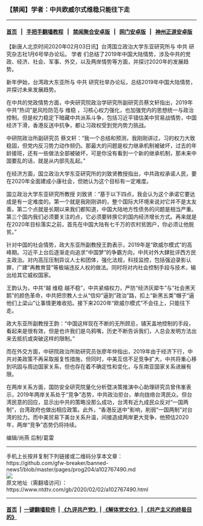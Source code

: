 ### 【禁闻】学者：中共欧威尔式维稳只能往下走
------------------------

#### [首页](https://github.com/gfw-breaker/banned-news1/blob/master/README.md) &nbsp;&nbsp;|&nbsp;&nbsp; [手把手翻墙教程](https://github.com/gfw-breaker/guides/wiki) &nbsp;&nbsp;|&nbsp;&nbsp; [禁闻聚合安卓版](https://github.com/gfw-breaker/bn-android) &nbsp;&nbsp;|&nbsp;&nbsp; [网门安卓版](https://github.com/oGate2/oGate) &nbsp;&nbsp;|&nbsp;&nbsp; [神州正道安卓版](https://github.com/SzzdOgate/update) 



<div><div class="post_content" itemprop="articleBody">
 <p>
  【新唐人北京时间2020年02月03日讯】台湾国立政治大学东亚研究所与
  <ok href="https://www.ntdtv.com/gb/中共.htm">
   中共
  </ok>
  研究杂志社1月6号举办论坛。
  <ok href="https://www.ntdtv.com/gb/学者.htm">
   学者
  </ok>
  们总结了2019年中国大陆情势，涉及中共的党政、经济、社会、军事、外交，以及两岸情势等方面，并探讨2020年的发展趋势。
 </p>
 <p>
  新年伊始，台湾政大东亚所与
  <ok href="https://www.ntdtv.com/gb/中共.htm">
   中共
  </ok>
  研究社举办论坛，总结2019年中国大陆情势，并探讨未来发展趋势。
 </p>
 <p>
  在中共的党政情势方面，中央研究院政治学研究所副研究员蔡文轩指出，2019年中共“热词”是风险防范与
  <ok href="https://www.ntdtv.com/gb/维稳.htm">
   维稳
  </ok>
  ，习核心权力强化，也加强党内的思想统一与政治控制。但是权力稳定下暗藏中共派系斗争，包括习近平错估美中贸易战情势，中国经济下滑，香港反送中抗争，都让习政权受到党内势力挑战。
 </p>
 <p>
  中研院政治所副研究员 蔡文轩：“我一个总结和预测，我刚刚讲过，习的权力大致稳固，但党内反习势力动作频仍。那最大的问题是权力继承机制被破坏，过去的年龄接班，还有一些做法全部被破坏，可是你没有看到一个新的继承机制，那未来中国要乱的话，就是从内部先乱起。”
 </p>
 <p>
  在经济方面，国立政治大学东亚研究所的刘致贤教授指出，中共政权承诺人民，要在2020年全面建成小康社会，但她认为这个目标有一定难度。
 </p>
 <p>
  国立政治大学东亚研究所教授 刘致贤：“基于以下四点，我会认为这个承诺它要达成是有一定难度的。第一个就是我刚刚讲的，整个国际大环境来说对它并不是太友善。第二个点就是长期以来我们都知道，中国大陆地方性债务的问题是相当严重。第三个国内我们必须要关注的点，它必须要转换它的国内经济增长方式。再来就是在2020年目标落实之前，首先在中国大陆有七千万的农村贫困户，你必须让他脱贫。”
 </p>
 <p>
  针对中国的社会情势，政大东亚所副教授王韵表示，2019年是“欧威尔模式”的高峰期。习近平上台后逐渐走向追求“中国梦”的争霸方向，中共对外大肆批评西方民主政治。对内高压压制异议人士和团体，强化法规，科技监控，包括强迫录影认罪，广建“再教育营”等极端违反人权的做法。同时将对内社会控制手段与技术，输出给其它威权国家。
 </p>
 <p>
  王韵认为，中共“越
  <ok href="https://www.ntdtv.com/gb/维稳.htm">
   维稳
  </ok>
  越不稳”，中共紧缩权力，严防“经济灰犀牛”与“社会黑天鹅”的颜色革命，中共把宗教人士从“信仰”逼到“政治”路，扣上“新黑五类”帽子“逼他们上梁山”让事情更难收拾。接下来2020年“欧威尔模式”不会往上，只能往下走。
 </p>
 <p>
  政大东亚所副教授王韵：“中国这样现在不断的无所顾忌，铺天盖地控制的手段，看起来是很有效，但是也许我们是乌鸦嘴，历史不断告诉我们，人总会发明方法出来去抵抗或突破这样的限制。”
 </p>
 <p>
  而在外交方面，中研院政治所助研究员张廖年仲指出，2019年由于经济下行，中共对美政策不再采取报复性措施，但同时，中美互信不足竞争扩大，中共将重心移到巩固与周边国家关系，但也存在着不确定性和变化，与东南亚国家关系进展有限。
 </p>
 <p>
  在两岸关系方面，国防安全研究院量化分析暨决策推演中心助理研究员曾伟峯表示，2019年两岸关系处于“竞争”态势，中共政治拒台，单向拢络台湾民众。但台湾民意的回应，显示出中共的策略没那么成功，台湾有近九成民众反对“一国两制”，台湾政府也做出相应政策。此外，“香港反送中”影响，削弱“一国两制”对台湾的拉力。而中美贸易下美台关系升温，间接造成两岸更大竞争，他预估2020年，两岸“竞争”态势仍将持续。
 </p>
 <p>
  编辑/尚燕 后制/葛雷
 </p>
 <div class="single_ad">
 </div>
</div>
</div>
<hr/>
手机上长按并复制下列链接或二维码分享本文章：<br/>
https://github.com/gfw-breaker/banned-news1/blob/master/pages/prog204/a102767490.md <br/>
<a href='https://github.com/gfw-breaker/banned-news1/blob/master/pages/prog204/a102767490.md'><img src='https://github.com/gfw-breaker/banned-news1/blob/master/pages/prog204/a102767490.md.png'/></a> <br/>
原文地址（需翻墙访问）：https://www.ntdtv.com/gb/2020/02/02/a102767490.html


------------------------
#### [首页](https://github.com/gfw-breaker/banned-news1/blob/master/README.md) &nbsp;|&nbsp; [一键翻墙软件](https://github.com/gfw-breaker/nogfw/blob/master/README.md) &nbsp;| [《九评共产党》](https://github.com/gfw-breaker/9ping.md/blob/master/README.md#九评之一评共产党是什么) | [《解体党文化》](https://github.com/gfw-breaker/jtdwh.md/blob/master/README.md) | [《共产主义的终极目的》](https://github.com/gfw-breaker/gczydzjmd.md/blob/master/README.md)


<img src='http://gfw-breaker.win/banned-news/pages/prog204/a102767490.md' width='0px' height='0px'/>
